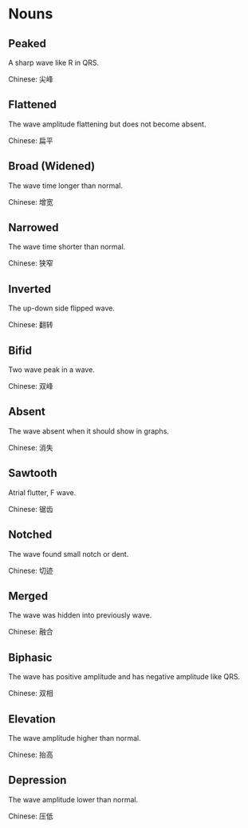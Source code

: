 # Nouns
## Peaked
A sharp wave like R in QRS.

Chinese: 尖峰

## Flattened
The wave amplitude flattening but does not become absent.

Chinese: 扁平

## Broad (Widened)
The wave time longer than normal.

Chinese: 增宽

## Narrowed
The wave time shorter than normal.

Chinese: 狭窄

## Inverted
The up-down side flipped wave.

Chinese: 翻转

## Bifid
Two wave peak in a wave.

Chinese: 双峰

## Absent
The wave absent when it should show in graphs.

Chinese: 消失

## Sawtooth
Atrial flutter, F wave.

Chinese: 锯齿

## Notched
The wave found small notch or dent.

Chinese: 切迹

## Merged
The wave was hidden into previously wave.

Chinese: 融合

## Biphasic
The wave has positive amplitude and has negative amplitude like QRS.

Chinese: 双相

## Elevation
The wave amplitude higher than normal.

Chinese: 抬高

## Depression
The wave amplitude lower than normal.

Chinese: 压低
